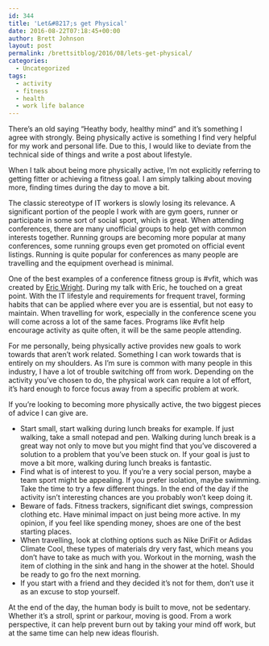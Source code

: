 ```yaml
---
id: 344
title: 'Let&#8217;s get Physical'
date: 2016-08-22T07:18:45+00:00
author: Brett Johnson
layout: post
permalink: /brettsitblog/2016/08/lets-get-physical/
categories:
  - Uncategorized
tags:
  - activity
  - fitness
  - health
  - work life balance
---
```

There&#8217;s an old saying &#8220;Heathy body, healthy mind&#8221; and it&#8217;s something I agree with strongly. Being physically active is something I find very helpful for my work and personal life. Due to this, I would like to deviate from the technical side of things and write a post about lifestyle.

When I talk about being more physically active, I&#8217;m not explicitly referring to getting fitter or achieving a fitness goal. I am simply talking about moving more, finding times during the day to move a bit.

The classic stereotype of IT workers is slowly losing its relevance. A significant portion of the people I work with are gym goers, runner or participate in some sort of social sport, which is great. When attending conferences, there are many unofficial groups to help get with common interests together. Running groups are becoming more popular at many conferences, some running groups even get promoted on official event listings. Running is quite popular for conferences as many people are travelling and the equipment overhead is minimal.

One of the best examples of a conference fitness group is #vfit, which was created by [Eric Wright](https://twitter.com/discoposse). During my talk with Eric, he touched on a great point. With the IT lifestyle and requirements for frequent travel, forming habits that can be applied where ever you are is essential, but not easy to maintain. When travelling for work, especially in the conference scene you will come across a lot of the same faces. Programs like #vfit help encourage activity as quite often, it will be the same people attending.

For me personally, being physically active provides new goals to work towards that aren&#8217;t work related. Something I can work towards that is entirely on my shoulders. As I&#8217;m sure is common with many people in this industry, I have a lot of trouble switching off from work. Depending on the activity you&#8217;ve chosen to do, the physical work can require a lot of effort, it&#8217;s hard enough to force focus away from a specific problem at work.

If you&#8217;re looking to becoming more physically active, the two biggest pieces of advice I can give are.

  * Start small, start walking during lunch breaks for example. If just walking, take a small notepad and pen. Walking during lunch break is a great way not only to move but you might find that you&#8217;ve discovered a solution to a problem that you&#8217;ve been stuck on. If your goal is just to move a bit more, walking during lunch breaks is fantastic.
  * Find what is of interest to you. If you&#8217;re a very social person, maybe a team sport might be appealing. If you prefer isolation, maybe swimming. Take the time to try a few different things. In the end of the day if the activity isn&#8217;t interesting chances are you probably won&#8217;t keep doing it.
  * Beware of fads. Fitness trackers, significant diet swings, compression clothing etc. Have minimal impact on just being more active. In my opinion, if you feel like spending money, shoes are one of the best starting places.
  * When travelling, look at clothing options such as Nike DriFit or Adidas Climate Cool, these types of materials dry very fast, which means you don&#8217;t have to take as much with you. Workout in the morning, wash the item of clothing in the sink and hang in the shower at the hotel. Should be ready to go fro the next morning.
  * If you start with a friend and they decided it&#8217;s not for them, don&#8217;t use it as an excuse to stop yourself.

At the end of the day, the human body is built to move, not be sedentary. Whether it&#8217;s a stroll, sprint or parkour, moving is good. From a work perspective, it can help prevent burn out by taking your mind off work, but at the same time can help new ideas flourish.